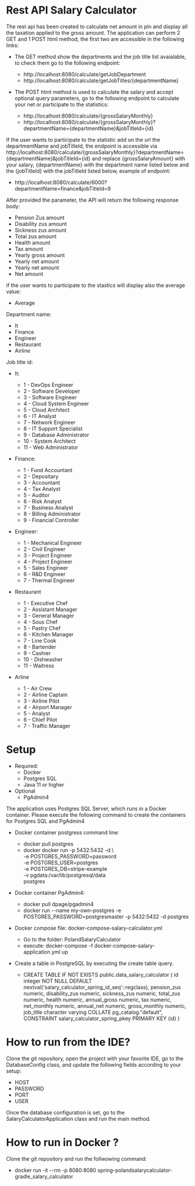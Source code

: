 # Rest API Salary Calculator

The rest api has been created to calculate net amount in pln and display all the taxation applied to the gross amount.
The application can perform 2 GET  and 1 POST html method, the first two are accessible in the following links:
* The GET method show the departments and the job title list avaialable, to check them go to the following endpoint:
  * http://localhost:8080/calculate/getJobDepartment
  * http://localhost:8080/calculate/getJobTitles/{departmentName}
 

* The POST html method is used to calculate the salary and accept optional query parameters, go to the following endpoint to calculate your net or participate to the statistics:

  * http://localhost:8080/calculate/{grossSalaryMonthly}
  * http://localhost:8080/calculate/{grossSalaryMonthly}?departmentName={departmentName}&jobTitleId={id}


 
If the user wants to participate to the statistic add on the url the departmentName and jobTitleId, the endpoint is accessible via http://localhost:8080/calculate/{grossSalaryMonthly}?departmentName={departmentName}&jobTitleId={id} and replace {grossSalaryAmount} with your salary, {departmentName} with the department name listed below and the {jobTitleId} with the jobTitleId listed below, example of endpoint:
  * http://localhost:8080/calculate/6000?departmentName=finance&jobTitleId=9

After provided the parameter, the API will return the following response body:

* Pension Zus amount
* Disability zus amount
* Sickness zus amount
* Total zus amount
* Health amount
* Tax amount
* Yearly gross amount
* Yearly net amount
* Yearly net amount
* Net amount
 
if the user wants to participate to the stastics will display also the average value:

* Average 


Department name:

* It
* Finance
* Engineer
* Restaurant
* Airline

Job title id:

* It:
  * 1 - DevOps Engineer
  * 2 - Software Developer
  * 3 - Software Engineer
  * 4 - Cloud System Engineer
  * 5 - Cloud Architect
  * 6 - IT Analyst
  * 7 - Network Engineer
  * 8 - IT Support Specialist
  * 9 - Database Administrator
  * 10 - System Architect
  * 11 - Web Administrator
 
* Finance:
  * 1 - Fund Accountant
  * 2 - Depositary
  * 3 - Accountant
  * 4 - Tax Analyst
  * 5 - Auditor
  * 6 - Risk Analyst
  * 7 - Business Analyst
  * 8 - Billing Administrator
  * 9 - Financial Controller
 
* Engineer:
  * 1 - Mechanical Engineer 
  * 2 - Civil Engineer
  * 3 - Project Engineer
  * 4 - Project Engineer
  * 5 - Sales Engineer
  * 6 - R&D Engineer
  * 7 - Thermal Engineer 
  
* Restaurant
  * 1 - Executive Chef
  * 2 - Assistant Manager
  * 3 - General Manager
  * 4 - Sous Chef
  * 5 - Pastry Chef
  * 6 - Kitchen Manager
  * 7 - Line Cook
  * 8 - Bartender
  * 9 - Cashier
  * 10 - Dishwasher
  * 11 - Waitress
  
* Arline
  * 1 - Air Crew
  * 2 - Airline Captain
  * 3 - Airline Pilot
  * 4 - Airport Manager
  * 5 - Analyst
  * 6 - Chief Pilot
  * 7 - Traffic Manager
 


# Setup
* Required:
  * Docker
  * Postgres SQL
  * Java 11 or higher
* Optional
  * PgAdmin4

The application uses Postgres SQL Server, which runs in a Docker container. Please execute the following command to create the containers for Postgres SQL and PgAdmin4

* Docker container postgress command line:
  * docker pull postgres
  * docker docker run -p 5432:5432 -d \                                              
    -e POSTGRES_PASSWORD=password \
    -e POSTGRES_USER=postgres \
    -e POSTGRES_DB=stripe-example \
    -v pgdata:/var/lib/postgresql/data \
    postgres
  

* Docker container PgAdmin4: 
  * docker pull dpage/pgadmin4
  * docker run --name my-own-postgres -e POSTGRES_PASSWORD=postgresmaster -p 5432:5432 -d postgres
  
* Docker compose file: docker-compose-salary-calculator.yml
  * Go to the folder: PolandSalaryCalculator
  * execute: docker-compose -f docker-compose-salary-application.yml up

* Create a table in PostgreSQL by executing the create table query.

  * CREATE TABLE IF NOT EXISTS public.data_salary_calculator
(
    id integer NOT NULL DEFAULT nextval('salary_calculator_spring_id_seq'::regclass),
    pension_zus numeric,
    disability_zus numeric,
    sickness_zus numeric,
    total_zus numeric,
    health numeric,
    annual_gross numeric,
    tax numeric,
    net_monthly numeric,
    annual_net numeric,
    gross_monthly numeric,
    job_title character varying COLLATE pg_catalog."default",
    CONSTRAINT salary_calculator_spring_pkey PRIMARY KEY (id)
)

# How to run from the IDE?

Clone the git repository, open the project with your favorite IDE, go to the DatabaseConfig class, and update the following fields according to your setup:

* HOST
* PASSWORD
* PORT
* USER

Once the database configuration is set, go to the SalaryCalculatorApplication class and run the main method.

# How to run in Docker ?

Clone the git repository and run the follwowing command:

* docker run -it --rm -p 8080:8080 spring-polandsalarycalculator-gradle_salary_calculator





